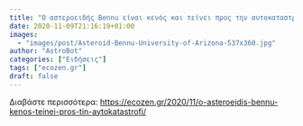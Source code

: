 ```yaml
---
title: "Ο αστεροειδής Bennu είναι κενός και τείνει προς την αυτοκαταστροφή"
date: 2020-11-09T21:16:19+01:00
images:
  - "images/post/Asteroid-Bennu-University-of-Arizona-537x360.jpg"
author: "AstroBot"
categories: ["Ειδήσεις"]
tags: ["ecozen.gr"]
draft: false
---
```




Διαβάστε περισσότερα: https://ecozen.gr/2020/11/o-asteroeidis-bennu-kenos-teinei-pros-tin-aytokatastrofi/
